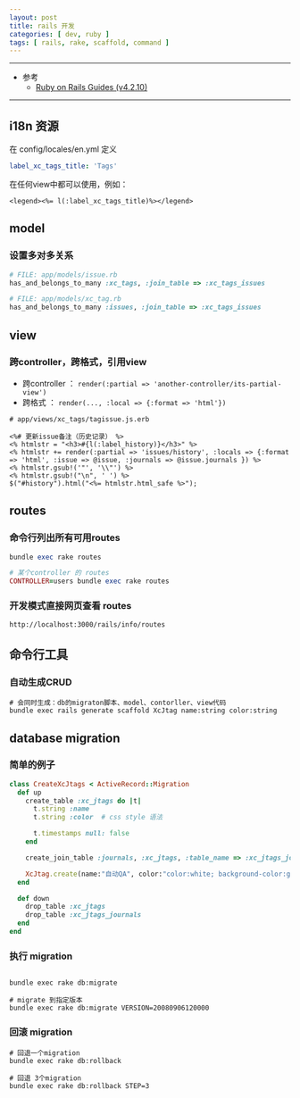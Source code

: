 ```yaml
---
layout: post
title: rails 开发
categories: [ dev, ruby ]
tags: [ rails, rake, scaffold, command ]
---
```


---

* 参考
  * [Ruby on Rails Guides (v4.2.10)](https://guides.rubyonrails.org/v4.2/)
---

## i18n 资源

在 config/locales/en.yml 定义 

~~~ yml
label_xc_tags_title: 'Tags'
~~~

在任何view中都可以使用，例如：

~~~ erb
<legend><%= l(:label_xc_tags_title)%></legend>
~~~


## model

### 设置多对多关系

~~~ ruby
# FILE: app/models/issue.rb
has_and_belongs_to_many :xc_tags, :join_table => :xc_tags_issues

# FILE: app/models/xc_tag.rb
has_and_belongs_to_many :issues, :join_table => :xc_tags_issues
~~~




## view

### 跨controller，跨格式，引用view

* 跨controller ： `render(:partial => 'another-controller/its-partial-view')`
* 跨格式 ： `render(..., :local => {:format => 'html'})`

~~~ erb
# app/views/xc_tags/tagissue.js.erb

<%# 更新issue备注（历史记录） %>
<% htmlstr = "<h3>#{l(:label_history)}</h3>" %>
<% htmlstr += render(:partial => 'issues/history', :locals => {:format => 'html', :issue => @issue, :journals => @issue.journals }) %>
<% htmlstr.gsub!('"', '\\"') %>
<% htmlstr.gsub!("\n", ' ') %>
$("#history").html("<%= htmlstr.html_safe %>");
~~~


## routes

### 命令行列出所有可用routes

~~~ ruby
bundle exec rake routes

# 某个controller 的 routes
CONTROLLER=users bundle exec rake routes
~~~


### 开发模式直接网页查看 routes

`http://localhost:3000/rails/info/routes`



## 命令行工具

### 自动生成CRUD

~~~ shell
# 会同时生成：db的migraton脚本、model、contorller、view代码
bundle exec rails generate scaffold XcJtag name:string color:string
~~~



## database migration

### 简单的例子

~~~ ruby
class CreateXcJtags < ActiveRecord::Migration
  def up
    create_table :xc_jtags do |t|
      t.string :name
      t.string :color  # css style 语法

      t.timestamps null: false
    end

    create_join_table :journals, :xc_jtags, :table_name => :xc_jtags_journals

    XcJtag.create(name:"自动QA", color:"color:white; background-color:greenyellow;")
  end

  def down
    drop_table :xc_jtags
    drop_table :xc_jtags_journals
  end
end
~~~

### 执行 migration

~~~ shell

bundle exec rake db:migrate

# migrate 到指定版本
bundle exec rake db:migrate VERSION=20080906120000
~~~

### 回滚 migration

~~~ shell
# 回退一个migration
bundle exec rake db:rollback

# 回退 3个migration
bundle exec rake db:rollback STEP=3
~~~



